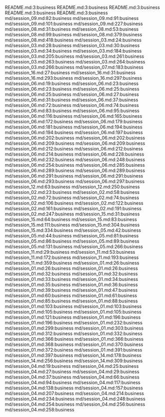 README.md:3:business
README.md:3:business
README.md:3:business
README.md:3:business
README.md:3:business
md/session_09.md:82:business
md/session_09.md:91:business
md/session_09.md:101:business
md/session_09.md:227:business
md/session_08.md:31:business
md/session_08.md:53:business
md/session_08.md:99:business
md/session_08.md:379:business
md/session_08.md:418:business
md/session_03.md:24:business
md/session_03.md:28:business
md/session_03.md:30:business
md/session_03.md:34:business
md/session_03.md:184:business
md/session_03.md:205:business
md/session_03.md:261:business
md/session_03.md:263:business
md/session_03.md:264:business
md/session_03.md:266:business
md/session_07.md:183:business
md/session_16.md:27:business
md/session_16.md:31:business
md/session_16.md:293:business
md/session_16.md:297:business
md/session_06.md:19:business
md/session_06.md:23:business
md/session_06.md:23:business
md/session_06.md:25:business
md/session_06.md:25:business
md/session_06.md:27:business
md/session_06.md:31:business
md/session_06.md:37:business
md/session_06.md:72:business
md/session_06.md:74:business
md/session_06.md:83:business
md/session_06.md:95:business
md/session_06.md:116:business
md/session_06.md:165:business
md/session_06.md:172:business
md/session_06.md:179:business
md/session_06.md:181:business
md/session_06.md:194:business
md/session_06.md:194:business
md/session_06.md:197:business
md/session_06.md:202:business
md/session_06.md:202:business
md/session_06.md:209:business
md/session_06.md:209:business
md/session_06.md:212:business
md/session_06.md:212:business
md/session_06.md:214:business
md/session_06.md:228:business
md/session_06.md:232:business
md/session_06.md:248:business
md/session_06.md:254:business
md/session_06.md:285:business
md/session_06.md:289:business
md/session_06.md:289:business
md/session_06.md:291:business
md/session_06.md:291:business
md/session_06.md:293:business
md/session_06.md:297:business
md/session_12.md:63:business
md/session_12.md:250:business
md/session_02.md:23:business
md/session_02.md:58:business
md/session_02.md:72:business
md/session_02.md:74:business
md/session_02.md:106:business
md/session_02.md:122:business
md/session_02.md:161:business
md/session_02.md:191:business
md/session_02.md:247:business
md/session_15.md:31:business
md/session_15.md:64:business
md/session_15.md:83:business
md/session_15.md:111:business
md/session_15.md:304:business
md/session_15.md:334:business
md/session_05.md:42:business
md/session_05.md:44:business
md/session_05.md:81:business
md/session_05.md:86:business
md/session_05.md:89:business
md/session_05.md:131:business
md/session_05.md:266:business
md/session_11.md:29:business
md/session_11.md:53:business
md/session_11.md:172:business
md/session_11.md:193:business
md/session_11.md:359:business
md/session_01.md:26:business
md/session_01.md:26:business
md/session_01.md:26:business
md/session_01.md:32:business
md/session_01.md:32:business
md/session_01.md:33:business
md/session_01.md:34:business
md/session_01.md:35:business
md/session_01.md:36:business
md/session_01.md:39:business
md/session_01.md:47:business
md/session_01.md:60:business
md/session_01.md:61:business
md/session_01.md:85:business
md/session_01.md:88:business
md/session_01.md:103:business
md/session_01.md:103:business
md/session_01.md:105:business
md/session_01.md:105:business
md/session_01.md:121:business
md/session_01.md:196:business
md/session_01.md:196:business
md/session_01.md:232:business
md/session_01.md:299:business
md/session_01.md:303:business
md/session_01.md:312:business
md/session_01.md:332:business
md/session_01.md:366:business
md/session_01.md:366:business
md/session_01.md:368:business
md/session_01.md:370:business
md/session_01.md:372:business
md/session_01.md:391:business
md/session_01.md:397:business
md/session_14.md:178:business
md/session_14.md:256:business
md/session_14.md:309:business
md/session_04.md:19:business
md/session_04.md:25:business
md/session_04.md:27:business
md/session_04.md:29:business
md/session_04.md:37:business
md/session_04.md:66:business
md/session_04.md:94:business
md/session_04.md:117:business
md/session_04.md:138:business
md/session_04.md:157:business
md/session_04.md:207:business
md/session_04.md:214:business
md/session_04.md:234:business
md/session_04.md:248:business
md/session_04.md:254:business
md/session_04.md:256:business
md/session_04.md:258:business
